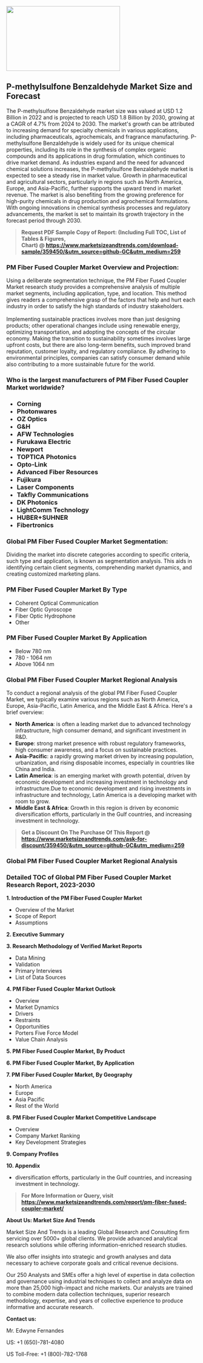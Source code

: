 <p><img class="alignnone size-medium wp-image-20088" src="https://ffe5etoiles.com/wp-content/uploads/2024/12/MST1-300x171.png" alt="" width="300" height="171" /></p><h2>P-methylsulfone Benzaldehyde Market Size and Forecast</h2><p>The P-methylsulfone Benzaldehyde market size was valued at USD 1.2 Billion in 2022 and is projected to reach USD 1.8 Billion by 2030, growing at a CAGR of 4.7% from 2024 to 2030. The market's growth can be attributed to increasing demand for specialty chemicals in various applications, including pharmaceuticals, agrochemicals, and fragrance manufacturing. P-methylsulfone Benzaldehyde is widely used for its unique chemical properties, including its role in the synthesis of complex organic compounds and its applications in drug formulation, which continues to drive market demand. As industries expand and the need for advanced chemical solutions increases, the P-methylsulfone Benzaldehyde market is expected to see a steady rise in market value. Growth in pharmaceutical and agricultural sectors, particularly in regions such as North America, Europe, and Asia-Pacific, further supports the upward trend in market revenue. The market is also benefiting from the growing preference for high-purity chemicals in drug production and agrochemical formulations. With ongoing innovations in chemical synthesis processes and regulatory advancements, the market is set to maintain its growth trajectory in the forecast period through 2030.</p></p><blockquote id="" class=""><strong>Request PDF Sample Copy of Report: (Including Full TOC, List of Tables &amp; Figures, Chart)&nbsp;@&nbsp;<strong><a href="https://www.marketsizeandtrends.com/download-sample/359450/&utm_source=github-GC&utm_medium=259" target="_blank">https://www.marketsizeandtrends.com/download-sample/359450/&utm_source=github-GC&utm_medium=259</a></strong></strong></blockquote><h3 id="" class="">PM Fiber Fused Coupler Market&nbsp;Overview and Projection:</h3><p id="" class="">Using a deliberate segmentation technique, the PM Fiber Fused Coupler Market research study provides a comprehensive analysis of multiple market segments, including application, type, and location. This method gives readers a comprehensive grasp of the factors that help and hurt each industry in order to satisfy the high standards of industry stakeholders. <br /> <br />Implementing sustainable practices involves more than just designing products; other operational changes include using renewable energy, optimizing transportation, and adopting the concepts of the circular economy. Making the transition to sustainability sometimes involves large upfront costs, but there are also long-term benefits, such improved brand reputation, customer loyalty, and regulatory compliance. By adhering to environmental principles, companies can satisfy consumer demand while also contributing to a more sustainable future for the world.</p><h3 id="" class="">Who is the largest manufacturers of&nbsp;PM Fiber Fused Coupler Market worldwide?</h3><h3 class=""><p><ul><li>Corning </li><li> Photonwares </li><li> OZ Optics </li><li> G&H </li><li> AFW Technologies </li><li> Furukawa Electric </li><li> Newport </li><li> TOPTICA Photonics </li><li> Opto-Link </li><li> Advanced Fiber Resources </li><li> Fujikura </li><li> Laser Components </li><li> Takfly Communications </li><li> DK Photonics </li><li> LightComm Technology </li><li> HUBER+SUHNER </li><li> Fibertronics</li></ul></p></h3><h3 id="" class="">Global&nbsp;PM Fiber Fused Coupler Market Segmentation:</h3><p id="" class="">Dividing the market into discrete categories according to specific criteria, such type and application, is known as segmentation analysis. This aids in identifying certain client segments, comprehending market dynamics, and creating customized marketing plans.</p><h3 id="" class="">PM Fiber Fused Coupler Market&nbsp;By Type</h3><p><p><ul><li>Coherent Optical Communication</li><li> Fiber Optic Gyroscope</li><li> Fiber Optic Hydrophone</li><li> Other</p></li></ul></p></p><h3 id="" class="">PM Fiber Fused Coupler Market&nbsp;By Application</h3><p class=""><p><ul><li>Below 780 nm</li><li> 780 - 1064 nm</li><li> Above 1064 nm</li></ul></p></p><h3 id="" class="">Global PM Fiber Fused Coupler Market Regional Analysis</h3><p id="" class="">To conduct a regional analysis of the global PM Fiber Fused Coupler Market, we typically examine various regions such as North America, Europe, Asia-Pacific, Latin America, and the Middle East &amp; Africa. Here's a brief overview:</p><ul><li><strong>North America</strong>: is often a leading market due to advanced technology infrastructure, high consumer demand, and significant investment in R&amp;D.</li><li><strong>Europe</strong>: strong market presence with robust regulatory frameworks, high consumer awareness, and a focus on sustainable practices.</li><li><strong>Asia-Pacific</strong>: a rapidly growing market driven by increasing population, urbanization, and rising disposable incomes, especially in countries like China and India.</li><li><strong>Latin America</strong>: is an emerging market with growth potential, driven by economic development and increasing investment in technology and infrastructure.Due to economic development and rising investments in infrastructure and technology, Latin America is a developing market with room to grow.</li><li><strong>Middle East &amp; Africa</strong>: Growth in this region is driven by economic diversification efforts, particularly in the Gulf countries, and increasing investment in technology.</li></ul><blockquote id="" class=""><strong>Get a Discount On The Purchase Of This Report @ <strong><a href="https://www.marketsizeandtrends.com/ask-for-discount/359450/&utm_source=github-GC&utm_medium=259" target="_blank">https://www.marketsizeandtrends.com/ask-for-discount/359450/&utm_source=github-GC&utm_medium=259</a></strong></strong></blockquote><h3 id="" class="">Global PM Fiber Fused Coupler Market Regional Analysis</h3><h3 id="" class="">Detailed TOC of Global PM Fiber Fused Coupler Market Research Report, 2023-2030</h3><p id="" class=""><strong>1. Introduction of the PM Fiber Fused Coupler Market</strong></p><ul><li>Overview of the Market</li><li>Scope of Report</li><li>Assumptions</li></ul><p id="" class=""><strong>2. Executive Summary</strong></p><p id="" class=""><strong>3. Research Methodology of Verified Market Reports</strong></p><ul><li>Data Mining</li><li>Validation</li><li>Primary Interviews</li><li>List of Data Sources</li></ul><p id="" class=""><strong>4. PM Fiber Fused Coupler Market Outlook</strong></p><ul><li>Overview</li><li>Market Dynamics</li><li>Drivers</li><li>Restraints</li><li>Opportunities</li><li>Porters Five Force Model</li><li>Value Chain Analysis</li></ul><p id="" class=""><strong>5. PM Fiber Fused Coupler Market, By Product</strong></p><p id="" class=""><strong>6. PM Fiber Fused Coupler Market, By Application</strong></p><p id="" class=""><strong>7. PM Fiber Fused Coupler Market, By Geography</strong></p><ul><li>North America</li><li>Europe</li><li>Asia Pacific</li><li>Rest of the World</li></ul><p id="" class=""><strong>8. PM Fiber Fused Coupler Market Competitive Landscape</strong></p><ul><li>Overview</li><li>Company Market Ranking</li><li>Key Development Strategies</li></ul><p id="" class=""><strong>9. Company Profiles</strong></p><p id="" class=""><strong>10. Appendix</strong></p><ul><li>diversification efforts, particularly in the Gulf countries, and increasing investment in technology.</li></ul><blockquote id="" class=""><strong>For More Information or Query, visit <strong><strong><a href="https://www.marketsizeandtrends.com/report/pm-fiber-fused-coupler-market/" target="_blank">https://www.marketsizeandtrends.com/report/pm-fiber-fused-coupler-market/</a></strong></strong></strong></blockquote><p id="" class=""><strong>About Us: Market Size And Trends</strong></p><p id="" class="">Market Size And Trends is a leading Global Research and Consulting firm servicing over 5000+ global clients. We provide advanced analytical research solutions while offering information-enriched research studies.</p><p id="" class="">We also offer insights into strategic and growth analyses and data necessary to achieve corporate goals and critical revenue decisions.</p><p id="" class="">Our 250 Analysts and SMEs offer a high level of expertise in data collection and governance using industrial techniques to collect and analyze data on more than 25,000 high-impact and niche markets. Our analysts are trained to combine modern data collection techniques, superior research methodology, expertise, and years of collective experience to produce informative and accurate research.</p><p id="" class=""><strong>Contact us:</strong></p><p id="" class="">Mr. Edwyne Fernandes</p><p id="" class="">US: +1 (650)-781-4080</p><p id="" class="">US Toll-Free: +1 (800)-782-1768</p>
